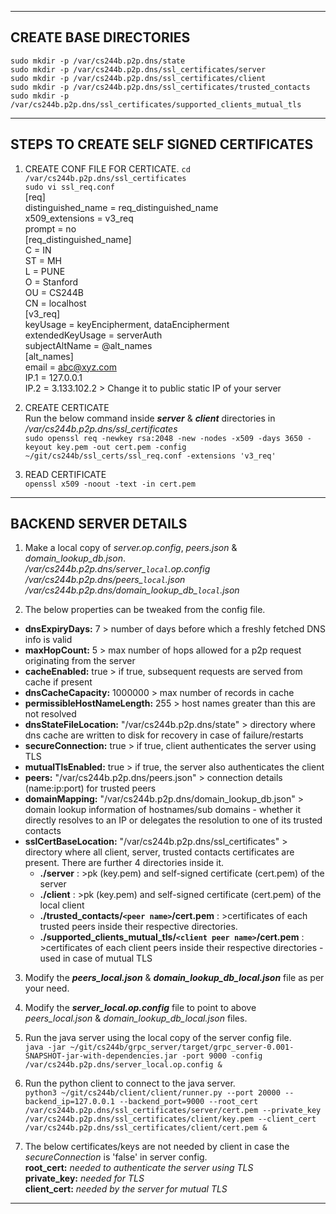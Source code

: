 --------------------------------------------------------------------------------------------------------------------------------
**CREATE BASE DIRECTORIES**  
--------------------------------------------------------------------------------------------------------------------------------
`sudo mkdir -p /var/cs244b.p2p.dns/state`  
`sudo mkdir -p /var/cs244b.p2p.dns/ssl_certificates/server`  
`sudo mkdir -p /var/cs244b.p2p.dns/ssl_certificates/client`  
`sudo mkdir -p /var/cs244b.p2p.dns/ssl_certificates/trusted_contacts`  
`sudo mkdir -p /var/cs244b.p2p.dns/ssl_certificates/supported_clients_mutual_tls`  

--------------------------------------------------------------------------------------------------------------------------------
**STEPS TO CREATE SELF SIGNED CERTIFICATES**  
--------------------------------------------------------------------------------------------------------------------------------
1) CREATE CONF FILE FOR CERTICATE. 
`cd /var/cs244b.p2p.dns/ssl_certificates`  
`sudo vi ssl_req.conf`  
	[req]  
	distinguished_name = req_distinguished_name  
	x509_extensions = v3_req  
	prompt = no  
	[req_distinguished_name]  
	C = IN  
	ST = MH  
	L = PUNE  
	O = Stanford  
	OU = CS244B  
	CN = localhost  
	[v3_req]  
	keyUsage = keyEncipherment, dataEncipherment  
	extendedKeyUsage = serverAuth  
	subjectAltName = @alt_names  
	[alt_names]  
	email = abc@xyz.com  
	IP.1 = 127.0.0.1  
	IP.2 = 3.133.102.2 > Change it to public static IP of your server  

2) CREATE CERTICATE  
Run the below command inside ***server*** & ***client*** directories in */var/cs244b.p2p.dns/ssl_certificates*  
`sudo openssl req -newkey rsa:2048 -new -nodes -x509 -days 3650 -keyout key.pem -out cert.pem -config ~/git/cs244b/ssl_certs/ssl_req.conf -extensions 'v3_req'`  

3) READ CERTIFICATE  
`openssl x509 -noout -text -in cert.pem`  

--------------------------------------------------------------------------------------------------------------------------------
**BACKEND SERVER DETAILS**  
--------------------------------------------------------------------------------------------------------------------------------
1) Make a local copy of *server.op.config*, *peers.json* & *domain_lookup_db.json*.  
*/var/cs244b.p2p.dns/server\_`local`.op.config*  
*/var/cs244b.p2p.dns/peers\_`local`.json*  
*/var/cs244b.p2p.dns/domain\_lookup\_db\_`local`.json*  

2) The below properties can be tweaked from the config file.  
- **dnsExpiryDays:** 7 > number of days before which a freshly fetched DNS info is valid  
- **maxHopCount:** 5 > max number of hops allowed for a p2p request originating from the server  
- **cacheEnabled:** true > if true, subsequent requests are served from cache if present  
- **dnsCacheCapacity:** 1000000 > max number of records in cache  
- **permissibleHostNameLength:** 255 > host names greater than this are not resolved  
- **dnsStateFileLocation:** "/var/cs244b.p2p.dns/state" > directory where dns cache are written to disk for recovery in case of failure/restarts  
- **secureConnection:** true > if true, client authenticates the server using TLS  
- **mutualTlsEnabled:** true > if true, the server also authenticates the client  
- **peers:** "/var/cs244b.p2p.dns/peers.json" > connection details (name:ip:port) for trusted peers  
- **domainMapping:** "/var/cs244b.p2p.dns/domain_lookup_db.json" > domain lookup information of hostnames/sub domains - whether it directly resolves to an IP or delegates the resolution to one of its trusted contacts  
- **sslCertBaseLocation:** "/var/cs244b.p2p.dns/ssl_certificates" > directory where all client, server, trusted contacts certificates are present. There are further 4 directories inside it.  
    - **./server** : >pk (key.pem) and self-signed certificate (cert.pem) of the server  
    - **./client** : >pk (key.pem) and self-signed certificate (cert.pem) of the local client  
    - **./trusted_contacts/`<peer name>`/cert.pem** : >certificates of each trusted peers inside their respective directories.  
    - **./supported_clients_mutual_tls/`<client peer name>`/cert.pem** : >certificates of each client peers inside their respective directories - used in case of mutual TLS  

3) Modify the ***peers_local.json*** & ***domain_lookup_db_local.json*** file as per your need.  

4) Modify the ***server_local.op.config*** file to point to above *peers_local.json* & *domain_lookup_db_local.json* files.  

5) Run the java server using the local copy of the server config file.  
`java -jar ~/git/cs244b/grpc_server/target/grpc_server-0.001-SNAPSHOT-jar-with-dependencies.jar -port 9000 -config /var/cs244b.p2p.dns/server_local.op.config &`  

6) Run the python client to connect to the java server.  
`python3 ~/git/cs244b/client/client/runner.py --port 20000 --backend_ip=127.0.0.1 --backend_port=9000 --root_cert /var/cs244b.p2p.dns/ssl_certificates/server/cert.pem --private_key /var/cs244b.p2p.dns/ssl_certificates/client/key.pem --client_cert /var/cs244b.p2p.dns/ssl_certificates/client/cert.pem &`  

7) The below certificates/keys are not needed by client in case the *secureConnection* is 'false' in server config.  
**root_cert:** *needed to authenticate the server using TLS*  
**private_key:** *needed for TLS*  
**client_cert:** *needed by the server for mutual TLS*  

--------------------------------------------------------------------------------------------------------------------------------